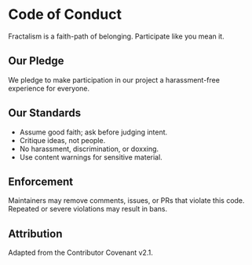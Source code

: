 # Code of Conduct

Fractalism is a faith-path of belonging. Participate like you mean it.

## Our Pledge
We pledge to make participation in our project a harassment-free experience for everyone.

## Our Standards
- Assume good faith; ask before judging intent.  
- Critique ideas, not people.  
- No harassment, discrimination, or doxxing.  
- Use content warnings for sensitive material.

## Enforcement
Maintainers may remove comments, issues, or PRs that violate this code. Repeated or severe violations may result in bans.

## Attribution
Adapted from the Contributor Covenant v2.1.